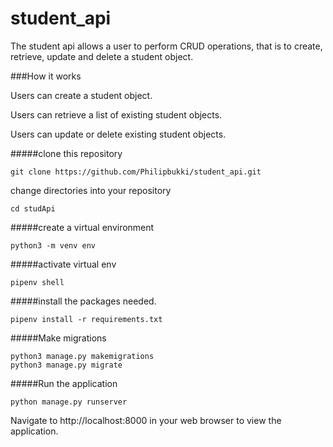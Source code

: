 # student_api
The student api allows a user to perform CRUD operations, that is to
 create, retrieve, update and delete a student object.
 
###How it works

Users can create a student object.

Users can retrieve a list of existing student objects.

Users can update or delete existing student objects.

#####clone this repository

```
git clone https://github.com/Philipbukki/student_api.git

```
change directories into your repository
```console
cd studApi
```
#####create a virtual environment
```console
python3 -m venv env
```
#####activate virtual env

```console
pipenv shell
```

#####install the packages needed.

```console
pipenv install -r requirements.txt
```
#####Make migrations
 
```console
python3 manage.py makemigrations
python3 manage.py migrate
```
#####Run the application
```
python manage.py runserver
```

Navigate to http://localhost:8000 in your web browser to view the application.